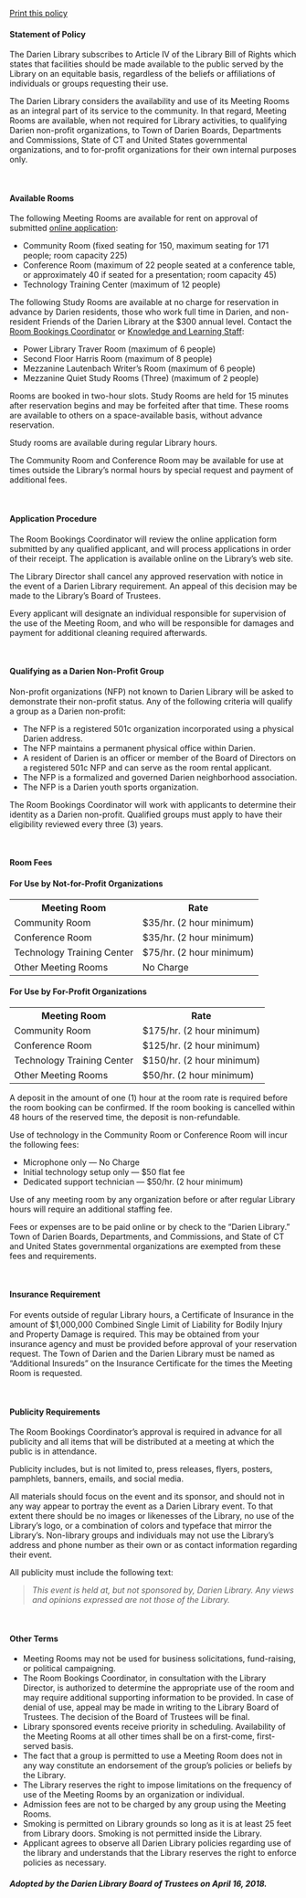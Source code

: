 [Print this policy](/uploads/pdfs/policies/meeting_rooms_policy.pdf "Print this policy")<br />

<h4><i class="fa fa-chevron-right"></i> Statement of Policy</h4>

The Darien Library subscribes to Article IV of the Library Bill of Rights which states that facilities should be made available to the public served by the Library on an equitable basis, regardless of the beliefs or affiliations of individuals or groups requesting their use.

The Darien Library considers the availability and use of its Meeting Rooms as an integral part of its service to the community. In that regard, Meeting Rooms are available, when not required for Library activities, to 
qualifying Darien non-profit organizations, to Town of Darien Boards, Departments and Commissions, State of CT and United States governmental organizations, and to for-profit organizations for their own internal purposes only.

<br />
<h4><i class="fa fa-chevron-right"></i> Available Rooms</h4>

The following Meeting Rooms are available for rent on approval of submitted [online application](/request-meeting-room "Meeting Rooms Application"):

* Community Room (fixed seating for 150, maximum seating for 171 people; room capacity 225)
* Conference Room (maximum of 22 people seated at a conference table, or approximately 40 if seated for a presentation; room capacity 45)
* Technology Training Center (maximum of 12 people)

The following Study Rooms are available at no charge for reservation in advance by Darien residents, those who work full time in Darien, and non-resident Friends of the Darien Library at the $300 annual level. Contact the [Room Bookings Coordinator](mailto:lcalka@darienlibrary.org "Lois") or [Knowledge and Learning Staff](mailto:askus@darienlibrary.org "Reference"):

* Power Library Traver Room (maximum of 6 people)
* Second Floor Harris Room (maximum of 8 people)
* Mezzanine Lautenbach Writer’s Room (maximum of 6 people)
* Mezzanine Quiet Study Rooms (Three) (maximum of 2 people)

Rooms are booked in two-hour slots. Study Rooms are held for 15 minutes after reservation begins and may be forfeited after that time. These rooms are available to others on a space-available basis, without advance reservation. 

Study rooms are available during regular Library hours.

The Community Room and Conference Room may be available for use at times outside the Library’s normal hours by special request and payment of additional fees.

<br />
<div class="row margin-bottom-10">

<h4><i class="fa fa-chevron-right"></i> Application Procedure</h4>

The Room Bookings Coordinator will review the online application form submitted by any qualified applicant, and will process applications in order of their receipt. The application is available online on the Library’s web site.

The Library Director shall cancel any approved reservation with notice in the event of a Darien Library requirement. An appeal of this decision may be made to the Library’s Board of Trustees.

Every applicant will designate an individual responsible for supervision of the use of the Meeting Room, and who will be responsible for damages and payment for additional cleaning required afterwards.

<br />
<h4><i class="fa fa-chevron-right"></i>Qualifying as a Darien Non-Profit Group</h4>
Non-profit organizations (NFP) not known to Darien Library will be asked to demonstrate their non-profit status. Any of the following criteria will qualify a group as a Darien non-profit:

* The NFP is a registered 501c organization incorporated using a physical Darien address.
* The NFP maintains a permanent physical office within Darien.
* A resident of Darien is an officer or member of the Board of Directors on a registered 501c NFP and can serve as the room rental applicant.
* The NFP is a formalized and governed Darien neighborhood association.
* The NFP is a Darien youth sports organization.

The Room Bookings Coordinator will work with applicants to determine their identity as a Darien non-profit. Qualified groups must apply to have their eligibility reviewed every three (3) years.

<br />
<h4><i class="fa fa-chevron-right"></i> Room Fees</h4>

<div class="row margin-bottom-10">
<div class="col-md-6">

#### For Use by Not-for-Profit Organizations
<table class="table table-striped">
<tr>
<th>Meeting Room</th>
<th>Rate</th>
</tr>
<tr>
<td>Community Room</td>
<td>$35/hr. (2 hour minimum)</td>
</tr>
<tr>
<td>Conference Room</td>
<td>$35/hr. (2 hour minimum)</td>
</tr>
<tr>
<td>Technology Training Center</td>
<td>$75/hr. (2 hour minimum)</td>
</tr>
<tr>
<td>Other Meeting Rooms</td>
<td>No Charge</td>
</tr>
</table>
</div>
<div class="col-md-6">

#### For Use by For-Profit Organizations
<table class="table table-striped">
<tr>
<th>Meeting Room</th>
<th>Rate</th>
</tr>
<tr>
<td>Community Room</td>
<td>$175/hr. (2 hour minimum)</td>
</tr>
<tr>
<td>Conference Room</td>
<td>$125/hr. (2 hour minimum)</td>
</tr>
<tr>
<td>Technology Training Center</td>
<td>$150/hr. (2 hour minimum)</td>
</tr>
<tr>
<td>Other Meeting Rooms</td>
<td>$50/hr. (2 hour minimum)</td>
</tr>
</table>
</div>
</div>



A deposit in the amount of one (1) hour at the room rate is required before the room booking can be confirmed. If the room booking is cancelled within 48 hours of the reserved time, the deposit is non-refundable.

Use of technology in the Community Room or Conference Room will incur the following fees:
* Microphone only — No Charge
* Initial technology setup only — $50 flat fee
* Dedicated support technician — $50/hr. (2 hour minimum)

Use of any meeting room by any organization before or after regular Library hours will require an additional staffing fee.

Fees or expenses are to be paid online or by check to the “Darien Library.” Town of Darien Boards, Departments, and Commissions, and State of CT and United States governmental organizations are exempted from these fees and requirements.

<br />
<h4><i class="fa fa-chevron-right"></i> Insurance Requirement</h4>

For events outside of regular Library hours, a Certificate of Insurance in the amount of $1,000,000 Combined Single Limit of Liability for Bodily Injury and Property Damage is required. This may be obtained from your insurance agency and must be provided before approval of your reservation request. The Town of Darien and the Darien Library must be named as “Additional Insureds” on the Insurance Certificate for the times the Meeting Room is requested.

<br />
<h4><i class="fa fa-chevron-right"></i> Publicity Requirements</h4>

The Room Bookings Coordinator’s approval is required in advance for all publicity and all items that will be distributed at a meeting at which the public is in attendance.

Publicity includes, but is not limited to, press releases, flyers, posters, pamphlets, banners, emails, and social media.

All materials should focus on the event and its sponsor, and should not in any way appear to portray the event as a Darien Library event. To that extent there should be no images or likenesses of the Library, no use of the Library’s logo, or a combination of colors and typeface that mirror the Library’s. Non-library groups and individuals may not use the Library’s address and phone number as their own or as contact information regarding their event.

All publicity must include the following text:

>_This event is held at, but not sponsored by, Darien Library. Any views and opinions expressed are not those of the Library._

<br />
<h4><i class="fa fa-chevron-right"></i> Other Terms</h4>

- Meeting Rooms may not be used for business solicitations, fund-raising, or political campaigning.
- The Room Bookings Coordinator, in consultation with the Library Director, is authorized to determine the appropriate use of the room and may require additional supporting information to be provided. In case of denial of use, appeal may be made in writing to the Library Board of Trustees. The decision of the Board of Trustees will be final.
- Library sponsored events receive priority in scheduling. Availability of the Meeting Rooms at all other times shall be on a first-come, first-served basis.
- The fact that a group is permitted to use a Meeting Room does not in any way constitute an endorsement of the group’s policies or beliefs by the Library.
- The Library reserves the right to impose limitations on the frequency of use of the Meeting Rooms by an organization or individual.
- Admission fees are not to be charged by any group using the Meeting Rooms.
- Smoking is permitted on Library grounds so long as it is at least 25 feet from Library doors. Smoking is not permitted inside the Library.
- Applicant agrees to observe all Darien Library policies regarding use of the library and understands that the Library reserves the right to enforce policies as necessary.

<div class="margin-bottom-30"></div>

<h4><i class="fa fa-gavel"></i> <em>Adopted by the Darien Library Board of Trustees on April 16, 2018.</em></h4>

<div class="margin-bottom-20"></div>
</div>